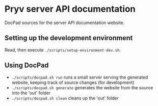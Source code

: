 # Pryv server API documentation

DocPad sources for the server API documentation website.

## Setting up the development environment

Read, then execute `./scripts/setup-environment-dev.sh`.


## Using DocPad

- `./scripts/docpad.sh run` runs a small server serving the generated website, keeping track of source changes (for development)
- `./scripts/docpad.sh generate` generates the website from the source into the 'out' folder
- `./scripts/docpad.sh clean` cleans up the 'out' folder
